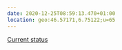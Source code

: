 ```yaml
---
date: 2020-12-25T08:59:13.470+01:00
location: geo:46.57171,6.75122;u=65
---
```

[Current status](https://media.giphy.com/media/f9RHPZosS4nM8AGPc7/giphy.gif)
